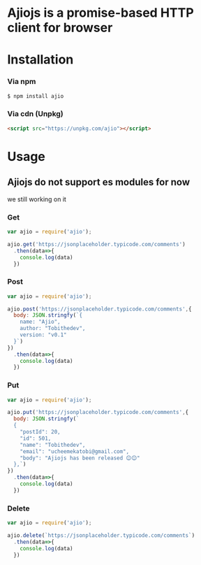 # Ajiojs is a promise-based HTTP client for browser


# Installation

### Via npm

```bash
$ npm install ajio
```

### Via cdn (Unpkg)

```html
<script src="https://unpkg.com/ajio"></script>
```


# Usage
## Ajiojs do not support es modules for now 
we still working on it

### Get
```javascript
var ajio = require('ajio');

ajio.get('https://jsonplaceholder.typicode.com/comments')
  .then(data=>{
    console.log(data)
  })
```

### Post

```javascript
var ajio = require('ajio');

ajio.post('https://jsonplaceholder.typicode.com/comments',{
  body: JSON.stringfy(`{
    name: "Ajio",
    author: "Tobithedev",
    version: "v0.1"
  }`)
})
  .then(data=>{
    console.log(data)
  })
```

### Put

```javascript
var ajio = require('ajio');

ajio.put('https://jsonplaceholder.typicode.com/comments',{
  body: JSON.stringfy(`
  {
    "postId": 20,
    "id": 501,
    "name": "Tobithedev",
    "email": "ucheemekatobi@gmail.com",
    "body": "Ajiojs has been released 😊😊"
  },`)
})
  .then(data=>{
    console.log(data)
  })
```

### Delete

```javascript
var ajio = require('ajio');

ajio.delete(`https://jsonplaceholder.typicode.com/comments`)
  .then(data=>{
    console.log(data)
  })
```
